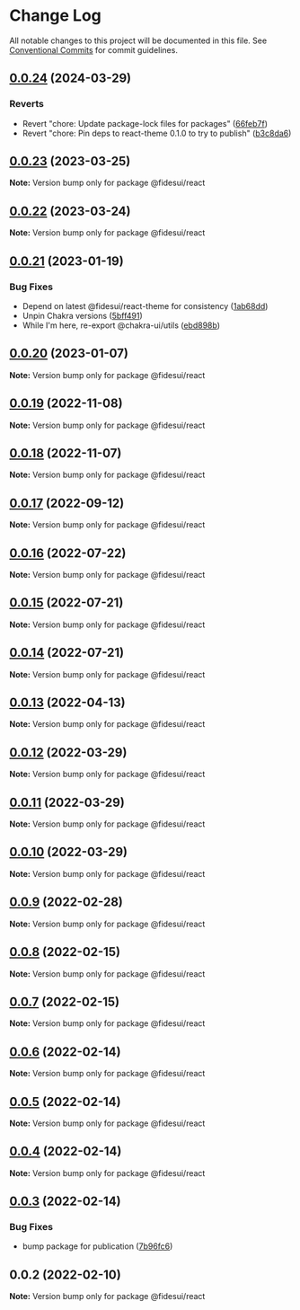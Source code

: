 # Change Log

All notable changes to this project will be documented in this file.
See [Conventional Commits](https://conventionalcommits.org) for commit guidelines.

## [0.0.24](https://github.com/ethyca/fidesui/compare/@fidesui/react@0.0.23...@fidesui/react@0.0.24) (2024-03-29)

### Reverts

- Revert "chore: Update package-lock files for packages" ([66feb7f](https://github.com/ethyca/fidesui/commit/66feb7f5d46d8405f44081a10e7999160c88ca2b))
- Revert "chore: Pin deps to react-theme 0.1.0 to try to publish" ([b3c8da6](https://github.com/ethyca/fidesui/commit/b3c8da6e8331d730bfb045f56d4e30f4657f2ad0))

## [0.0.23](https://github.com/ethyca/fidesui/compare/@fidesui/react@0.0.22...@fidesui/react@0.0.23) (2023-03-25)

**Note:** Version bump only for package @fidesui/react

## [0.0.22](https://github.com/ethyca/fidesui/compare/@fidesui/react@0.0.21...@fidesui/react@0.0.22) (2023-03-24)

**Note:** Version bump only for package @fidesui/react

## [0.0.21](https://github.com/ethyca/fidesui/compare/@fidesui/react@0.0.20...@fidesui/react@0.0.21) (2023-01-19)

### Bug Fixes

- Depend on latest @fidesui/react-theme for consistency ([1ab68dd](https://github.com/ethyca/fidesui/commit/1ab68ddc3eb30b949cc39e1e8bfc6e9fc9f57307))
- Unpin Chakra versions ([5bff491](https://github.com/ethyca/fidesui/commit/5bff491539cb8930ace80b81bc8026b164f65aa3))
- While I'm here, re-export @chakra-ui/utils ([ebd898b](https://github.com/ethyca/fidesui/commit/ebd898b95a2770f0a10d84b1cd12908c571fe205))

## [0.0.20](https://github.com/ethyca/fidesui/compare/@fidesui/react@0.0.19...@fidesui/react@0.0.20) (2023-01-07)

**Note:** Version bump only for package @fidesui/react

## [0.0.19](https://github.com/ethyca/fidesui/compare/@fidesui/react@0.0.18...@fidesui/react@0.0.19) (2022-11-08)

**Note:** Version bump only for package @fidesui/react

## [0.0.18](https://github.com/ethyca/fidesui/compare/@fidesui/react@0.0.17...@fidesui/react@0.0.18) (2022-11-07)

**Note:** Version bump only for package @fidesui/react

## [0.0.17](https://github.com/ethyca/fidesui/compare/@fidesui/react@0.0.16...@fidesui/react@0.0.17) (2022-09-12)

**Note:** Version bump only for package @fidesui/react

## [0.0.16](https://github.com/ethyca/fidesui/compare/@fidesui/react@0.0.15...@fidesui/react@0.0.16) (2022-07-22)

**Note:** Version bump only for package @fidesui/react

## [0.0.15](https://github.com/ethyca/fidesui/compare/@fidesui/react@0.0.13...@fidesui/react@0.0.15) (2022-07-21)

**Note:** Version bump only for package @fidesui/react

## [0.0.14](https://github.com/ethyca/fidesui/compare/@fidesui/react@0.0.13...@fidesui/react@0.0.14) (2022-07-21)

**Note:** Version bump only for package @fidesui/react

## [0.0.13](https://github.com/ethyca/fidesui/compare/@fidesui/react@0.0.12...@fidesui/react@0.0.13) (2022-04-13)

**Note:** Version bump only for package @fidesui/react

## [0.0.12](https://github.com/ethyca/fidesui/compare/@fidesui/react@0.0.11...@fidesui/react@0.0.12) (2022-03-29)

**Note:** Version bump only for package @fidesui/react

## [0.0.11](https://github.com/ethyca/fidesui/compare/@fidesui/react@0.0.10...@fidesui/react@0.0.11) (2022-03-29)

**Note:** Version bump only for package @fidesui/react

## [0.0.10](https://github.com/ethyca/fidesui/compare/@fidesui/react@0.0.9...@fidesui/react@0.0.10) (2022-03-29)

**Note:** Version bump only for package @fidesui/react

## [0.0.9](https://github.com/ethyca/fidesui/compare/@fidesui/react@0.0.8...@fidesui/react@0.0.9) (2022-02-28)

**Note:** Version bump only for package @fidesui/react

## [0.0.8](https://github.com/ethyca/fidesui/compare/@fidesui/react@0.0.7...@fidesui/react@0.0.8) (2022-02-15)

**Note:** Version bump only for package @fidesui/react

## [0.0.7](https://github.com/ethyca/fidesui/compare/@fidesui/react@0.0.6...@fidesui/react@0.0.7) (2022-02-15)

**Note:** Version bump only for package @fidesui/react

## [0.0.6](https://github.com/ethyca/fidesui/compare/@fidesui/react@0.0.5...@fidesui/react@0.0.6) (2022-02-14)

**Note:** Version bump only for package @fidesui/react

## [0.0.5](https://github.com/ethyca/fidesui/compare/@fidesui/react@0.0.4...@fidesui/react@0.0.5) (2022-02-14)

**Note:** Version bump only for package @fidesui/react

## [0.0.4](https://github.com/ethyca/fidesui/compare/@fidesui/react@0.0.3...@fidesui/react@0.0.4) (2022-02-14)

**Note:** Version bump only for package @fidesui/react

## [0.0.3](https://github.com/ethyca/fidesui/compare/@fidesui/react@0.0.2...@fidesui/react@0.0.3) (2022-02-14)

### Bug Fixes

- bump package for publication ([7b96fc6](https://github.com/ethyca/fidesui/commit/7b96fc6d5c32c851529eb197cdd4809ec9303b83))

## 0.0.2 (2022-02-10)

**Note:** Version bump only for package @fidesui/react

